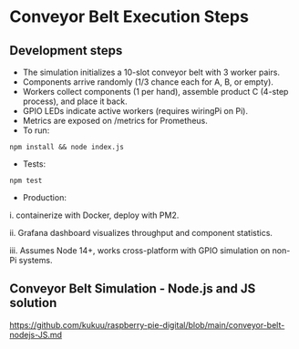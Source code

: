 # Conveyor Belt Execution Steps 

## Development steps
-  The simulation initializes a 10-slot conveyor belt with 3 worker pairs.
-  Components arrive randomly (1/3 chance each for A, B, or empty).
-  Workers collect components (1 per hand), assemble product C (4-step process), and place it back.
-  GPIO LEDs indicate active workers (requires wiringPi on Pi).
-  Metrics are exposed on /metrics for Prometheus.
-  To run:
```
npm install && node index.js

```
 - Tests:
```
npm test

```

- Production:

i. containerize with Docker, deploy with PM2. 

ii. Grafana dashboard visualizes throughput and component statistics.

iii. Assumes Node 14+, works cross-platform with GPIO simulation on non-Pi systems.


## Conveyor Belt Simulation - Node.js and JS solution

https://github.com/kukuu/raspberry-pie-digital/blob/main/conveyor-belt-nodejs-JS.md
